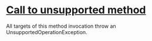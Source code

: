 # [Call to unsupported method](https://spotbugs.readthedocs.io/en/latest/bugDescriptions.html#DMI_UNSUPPORTED_METHOD)

All targets of this method invocation throw an UnsupportedOperationException.